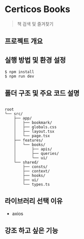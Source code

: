 # Certicos Books

> 책 검색 및 즐겨찾기

## 프로젝트 개요

## 실행 방법 및 환경 설정

<pre><code>$ npm install
$ npm run dev
</code></pre>

## 폴더 구조 및 주요 코드 설명

<pre><code>
root
└── src/
    ├── app/
    │   ├── bookmark/
    │   ├── globals.css
    │   ├── layout.tsx
    │   └── page.tsx
    ├── features/
    │   └── books/
    │       ├── apis/
    │       ├── queries/
    │       └── ui/
    └── shared/
        ├── consts/
        ├── context/
        ├── hooks/
        ├── ui/
        └── types.ts
</code></pre>

## 라이브러리 선택 이유

- axios

## 강조 하고 싶은 기능
